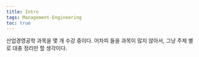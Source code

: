```yaml
---
title: Intro
tags: Management-Engineering
toc: true
---
```


산업경영공학 과목을 몇 개 수강 중이다. 어차피 들을 과목이 많지 않아서, 그냥 주제 별로 대충 정리만 할 생각이다. 